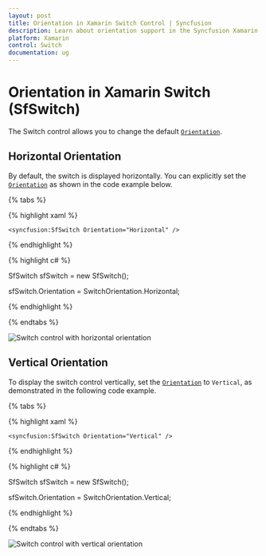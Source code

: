 ```yaml
---
layout: post
title: Orientation in Xamarin Switch Control | Syncfusion
description: Learn about orientation support in the Syncfusion Xamarin Switch (SfSwitch) control and its elements.
platform: Xamarin
control: Switch
documentation: ug
---
```


# Orientation in Xamarin Switch (SfSwitch)

The Switch control allows you to change the default [`Orientation`](https://help.syncfusion.com/cr/xamarin/Syncfusion.XForms.Buttons.SfSwitch.html#Syncfusion_XForms_Buttons_SfSwitch_Orientation).

## Horizontal Orientation

By default, the switch is displayed horizontally. You can explicitly set the [`Orientation`](https://help.syncfusion.com/cr/xamarin/Syncfusion.XForms.Buttons.SfSwitch.html#Syncfusion_XForms_Buttons_SfSwitch_Orientation) as shown in the code example below.

{% tabs %}

{% highlight xaml %}

    <syncfusion:SfSwitch Orientation="Horizontal" />

{% endhighlight %}

{% highlight c# %}

SfSwitch sfSwitch = new SfSwitch();

sfSwitch.Orientation = SwitchOrientation.Horizontal;

{% endhighlight %}

{% endtabs %}

![Switch control with horizontal orientation](images/orientation.png)

## Vertical Orientation
To display the switch control vertically, set the [`Orientation`](https://help.syncfusion.com/cr/xamarin/Syncfusion.XForms.Buttons.SfSwitch.html#Syncfusion_XForms_Buttons_SfSwitch_Orientation) to `Vertical`, as demonstrated in the following code example.

{% tabs %}

{% highlight xaml %}

    <syncfusion:SfSwitch Orientation="Vertical" />

{% endhighlight %}

{% highlight c# %}

SfSwitch sfSwitch = new SfSwitch();

sfSwitch.Orientation = SwitchOrientation.Vertical;

{% endhighlight %}

{% endtabs %}

![Switch control with vertical orientation](images/vertical.png)
